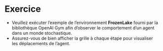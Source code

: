# Exercice 

- Veuillez exécuter l’exemple de l’environnement **FrozenLake** fourni par la bibliothèque OpenAI Gym afin d’observer le comportement d’un agent dans un monde stochastique. 
- Assurez-vous de bien afficher la grille à chaque étape pour visualiser les déplacements de l’agent.
